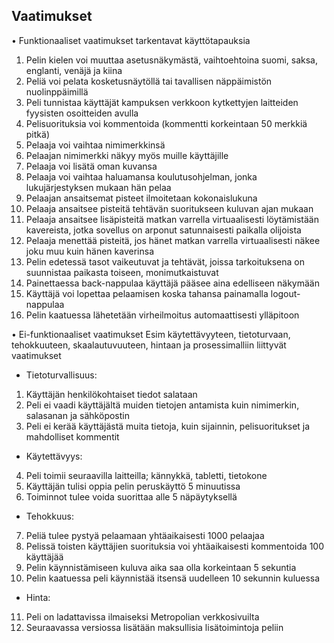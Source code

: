 ## Vaatimukset 

•	Funktionaaliset vaatimukset tarkentavat käyttötapauksia

1.	Pelin kielen voi muuttaa asetusnäkymästä, vaihtoehtoina suomi, saksa, englanti, venäjä ja kiina
2.	Peliä voi pelata kosketusnäytöllä tai tavallisen näppäimistön nuolinppäimillä
3.	Peli tunnistaa käyttäjät kampuksen verkkoon kytkettyjen laitteiden fyysisten osoitteiden avulla
4.	Pelisuorituksia voi kommentoida (kommentti korkeintaan 50 merkkiä pitkä)
5.	Pelaaja voi vaihtaa nimimerkkinsä
6.	Pelaajan nimimerkki näkyy myös muille käyttäjille
7.	Pelaaja voi lisätä oman kuvansa
8.	Pelaaja voi vaihtaa haluamansa koulutusohjelman, jonka lukujärjestyksen mukaan hän pelaa
9.	Pelaajan ansaitsemat pisteet ilmoitetaan kokonaislukuna
10.	Pelaaja ansaitsee pisteitä tehtävän suoritukseen kuluvan ajan mukaan
11.	Pelaaja ansaitsee lisäpisteitä matkan varrella virtuaalisesti löytämistään kavereista, jotka sovellus on arponut satunnaisesti paikalla olijoista
12.	Pelaaja menettää pisteitä, jos hänet matkan varrella virtuaalisesti näkee joku muu kuin hänen kaverinsa
13.	Pelin edetessä tasot vaikeutuvat ja tehtävät, joissa tarkoituksena on suunnistaa paikasta toiseen, monimutkaistuvat
14.	Painettaessa back-nappulaa käyttäjä pääsee aina edelliseen näkymään
15.	Käyttäjä voi lopettaa pelaamisen koska tahansa painamalla logout-nappulaa
16.	Pelin kaatuessa lähetetään virheilmoitus automaattisesti ylläpitoon

•	Ei-funktionaaliset vaatimukset Esim käytettävyyteen, tietoturvaan, tehokkuuteen, skaalautuvuuteen, hintaan ja prosessimalliin liittyvät vaatimukset

- Tietoturvallisuus:

1.	Käyttäjän henkilökohtaiset tiedot salataan
2.	Peli ei vaadi käyttäjältä muiden tietojen antamista kuin nimimerkin, salasanan ja sähköpostin
3.	Peli ei kerää käyttäjästä muita tietoja, kuin sijainnin, pelisuoritukset ja mahdolliset kommentit

- Käytettävyys:

4.	Peli toimii seuraavilla laitteilla; kännykkä, tabletti, tietokone
5.	Käyttäjän tulisi oppia pelin peruskäyttö 5 minuutissa
6.  Toiminnot tulee voida suorittaa alle 5 näpäytyksellä

- Tehokkuus:

7.	Peliä tulee pystyä pelaamaan yhtäaikaisesti 1000 pelaajaa
8.	Pelissä toisten käyttäjien suorituksia voi yhtäaikaisesti kommentoida 100 käyttäjää
9. Pelin käynnistämiseen kuluva aika saa olla korkeintaan 5 sekuntia
10. Pelin kaatuessa peli käynnistää itsensä uudelleen 10 sekunnin kuluessa

- Hinta:

11. Peli on ladattavissa ilmaiseksi Metropolian verkkosivuilta
12. Seuraavassa versiossa lisätään maksullisia lisätoimintoja peliin

